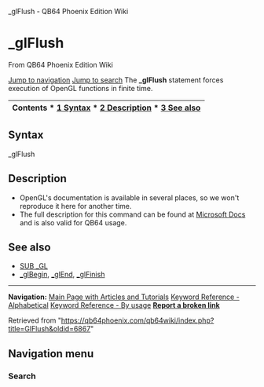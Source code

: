 


\_glFlush - QB64 Phoenix Edition Wiki








# \_glFlush



From QB64 Phoenix Edition Wiki



[Jump to navigation](#mw-head)
[Jump to search](#searchInput)
The **\_glFlush** statement forces execution of OpenGL functions in finite time.


  






| Contents * [1 Syntax](#Syntax) * [2 Description](#Description) * [3 See also](#See_also) |
| --- |


## Syntax


\_glFlush
  




## Description


* OpenGL's documentation is available in several places, so we won't reproduce it here for another time.
* The full description for this command can be found at [Microsoft Docs](https://learn.microsoft.com/en-us/windows/win32/opengl/glflush) and is also valid for QB64 usage.


  




## See also


* [SUB \_GL](/qb64wiki/index.php/GL "GL")
* [\_glBegin](/qb64wiki/index.php/GlBegin "GlBegin"), [\_glEnd](/qb64wiki/index.php/GlEnd "GlEnd"), [\_glFinish](/qb64wiki/index.php/GlFinish "GlFinish")


  






---


**Navigation:**
[Main Page with Articles and Tutorials](/qb64wiki/index.php/Main_Page "Main Page")
[Keyword Reference - Alphabetical](/qb64wiki/index.php/Keyword_Reference_-_Alphabetical "Keyword Reference - Alphabetical")
[Keyword Reference - By usage](/qb64wiki/index.php/Keyword_Reference_-_By_usage "Keyword Reference - By usage")
**[Report a broken link](https://qb64phoenix.com/forum/showthread.php?tid=2800)**  





Retrieved from "<https://qb64phoenix.com/qb64wiki/index.php?title=GlFlush&oldid=6867>"




## Navigation menu








### Search





















